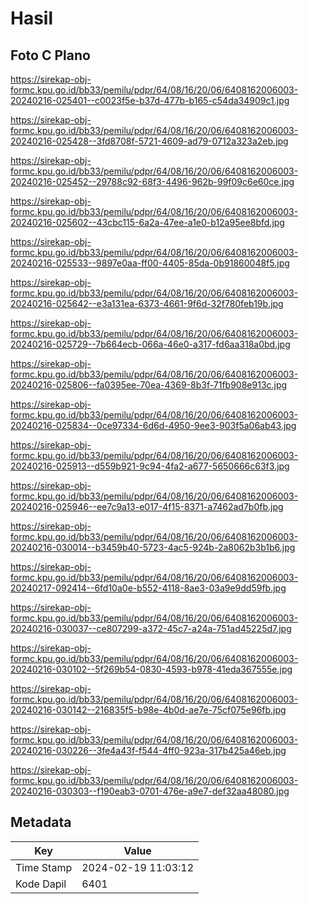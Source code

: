 # Hasil

## Foto C Plano

https://sirekap-obj-formc.kpu.go.id/bb33/pemilu/pdpr/64/08/16/20/06/6408162006003-20240216-025401--c0023f5e-b37d-477b-b165-c54da34909c1.jpg

https://sirekap-obj-formc.kpu.go.id/bb33/pemilu/pdpr/64/08/16/20/06/6408162006003-20240216-025428--3fd8708f-5721-4609-ad79-0712a323a2eb.jpg

https://sirekap-obj-formc.kpu.go.id/bb33/pemilu/pdpr/64/08/16/20/06/6408162006003-20240216-025452--29788c92-68f3-4496-962b-99f09c6e60ce.jpg

https://sirekap-obj-formc.kpu.go.id/bb33/pemilu/pdpr/64/08/16/20/06/6408162006003-20240216-025602--43cbc115-6a2a-47ee-a1e0-b12a95ee8bfd.jpg

https://sirekap-obj-formc.kpu.go.id/bb33/pemilu/pdpr/64/08/16/20/06/6408162006003-20240216-025533--9897e0aa-ff00-4405-85da-0b91860048f5.jpg

https://sirekap-obj-formc.kpu.go.id/bb33/pemilu/pdpr/64/08/16/20/06/6408162006003-20240216-025642--e3a131ea-6373-4661-9f6d-32f780feb19b.jpg

https://sirekap-obj-formc.kpu.go.id/bb33/pemilu/pdpr/64/08/16/20/06/6408162006003-20240216-025729--7b664ecb-066a-46e0-a317-fd6aa318a0bd.jpg

https://sirekap-obj-formc.kpu.go.id/bb33/pemilu/pdpr/64/08/16/20/06/6408162006003-20240216-025806--fa0395ee-70ea-4369-8b3f-71fb908e913c.jpg

https://sirekap-obj-formc.kpu.go.id/bb33/pemilu/pdpr/64/08/16/20/06/6408162006003-20240216-025834--0ce97334-6d6d-4950-9ee3-903f5a06ab43.jpg

https://sirekap-obj-formc.kpu.go.id/bb33/pemilu/pdpr/64/08/16/20/06/6408162006003-20240216-025913--d559b921-9c94-4fa2-a677-5650666c63f3.jpg

https://sirekap-obj-formc.kpu.go.id/bb33/pemilu/pdpr/64/08/16/20/06/6408162006003-20240216-025946--ee7c9a13-e017-4f15-8371-a7462ad7b0fb.jpg

https://sirekap-obj-formc.kpu.go.id/bb33/pemilu/pdpr/64/08/16/20/06/6408162006003-20240216-030014--b3459b40-5723-4ac5-924b-2a8062b3b1b6.jpg

https://sirekap-obj-formc.kpu.go.id/bb33/pemilu/pdpr/64/08/16/20/06/6408162006003-20240217-092414--6fd10a0e-b552-4118-8ae3-03a9e9dd59fb.jpg

https://sirekap-obj-formc.kpu.go.id/bb33/pemilu/pdpr/64/08/16/20/06/6408162006003-20240216-030037--ce807299-a372-45c7-a24a-751ad45225d7.jpg

https://sirekap-obj-formc.kpu.go.id/bb33/pemilu/pdpr/64/08/16/20/06/6408162006003-20240216-030102--5f269b54-0830-4593-b978-41eda367555e.jpg

https://sirekap-obj-formc.kpu.go.id/bb33/pemilu/pdpr/64/08/16/20/06/6408162006003-20240216-030142--216835f5-b98e-4b0d-ae7e-75cf075e96fb.jpg

https://sirekap-obj-formc.kpu.go.id/bb33/pemilu/pdpr/64/08/16/20/06/6408162006003-20240216-030226--3fe4a43f-f544-4ff0-923a-317b425a46eb.jpg

https://sirekap-obj-formc.kpu.go.id/bb33/pemilu/pdpr/64/08/16/20/06/6408162006003-20240216-030303--f190eab3-0701-476e-a9e7-def32aa48080.jpg


## Metadata

| Key        | Value               |
| ---------- | ------------------- |
| Time Stamp | 2024-02-19 11:03:12 |
| Kode Dapil | 6401                |



